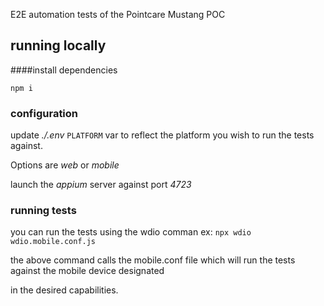 E2E automation tests of the Pointcare Mustang POC

## running locally
####install dependencies


```npm i```

### configuration

update _./.env_ ```PLATFORM``` var to reflect the platform you wish to run the tests against.

Options are _web_ or _mobile_


launch the _appium_ server against port _4723_

### running tests
you can run the tests using the wdio comman
ex: ```npx wdio wdio.mobile.conf.js```

the above command calls the mobile.conf file which will run the tests against the mobile device designated

in the desired capabilities. 

